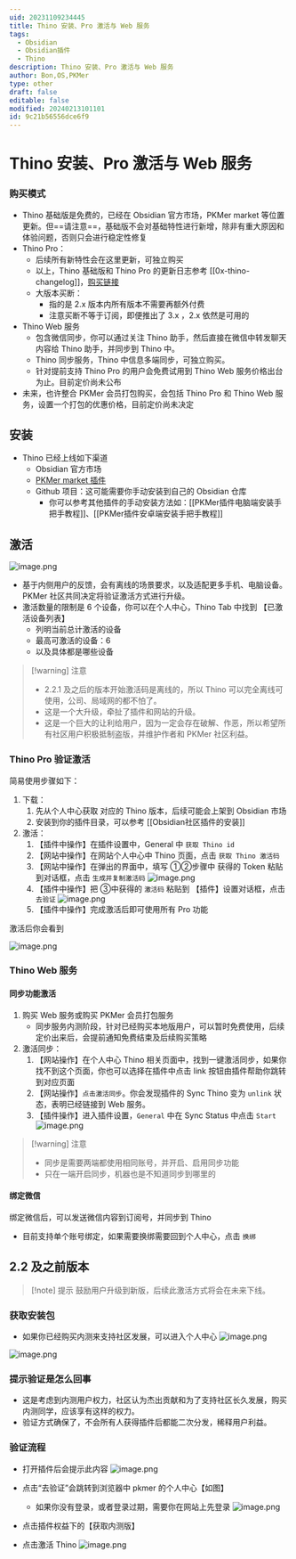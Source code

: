 ```yaml
---
uid: 20231109234445
title: Thino 安装、Pro 激活与 Web 服务
tags:
  - Obsidian
  - Obsidian插件
  - Thino
description: Thino 安装、Pro 激活与 Web 服务
author: Bon,OS,PKMer
type: other
draft: false
editable: false
modified: 20240213101101
id: 9c21b56556dce6f9
---
```


# Thino 安装、Pro 激活与 Web 服务

### 购买模式

- Thino 基础版是免费的，已经在 Obsidian 官方市场，PKMer market 等位置更新。但==请注意==，基础版不会对基础特性进行新增，除非有重大原因和体验问题，否则只会进行稳定性修复
- Thino Pro：
	- 后续所有新特性会在这里更新，可独立购买
	- 以上，Thino 基础版和 Thino Pro 的更新日志参考 [[0x-thino-changelog]]，[购买链接](https://pkmer.cn/products/thino/#price)
	- 大版本买断：
		- 指的是 2.x 版本内所有版本不需要再额外付费
		- 注意买断不等于订阅，即便推出了 3.x ，2.x 依然是可用的
- Thino Web 服务
	- 包含微信同步，你可以通过关注 Thino 助手，然后直接在微信中转发聊天内容给 Thino 助手，并同步到 Thino 中。
	- Thino 同步服务，Thino 中信息多端同步，可独立购买。
	- 针对提前支持 Thino Pro 的用户会免费试用到 Thino Web 服务价格出台为止。目前定价尚未公布
- 未来，也许整合 PKMer 会员打包购买，会包括 Thino Pro 和 Thino Web 服务，设置一个打包的优惠价格，目前定价尚未决定

## 安装

- Thino 已经上线如下渠道
	- Obsidian 官方市场
	- [PKMer market 插件](https://pkmer.cn/products/market/)
	- Github 项目：这可能需要你手动安装到自己的 Obsidian 仓库
		- 你可以参考其他插件的手动安装方法如：[[PKMer插件电脑端安装手把手教程]]、[[PKMer插件安卓端安装手把手教程]]

## 激活

![image.png](https://cdn.pkmer.cn/images/20240322200322.png!pkmer)

- 基于内侧用户的反馈，会有离线的场景要求，以及适配更多手机、电脑设备。PKMer 社区共同决定将验证激活方式进行升级。
- 激活数量的限制是 6 个设备，你可以在个人中心，Thino Tab 中找到 【已激活设备列表】
	- 列明当前总计激活的设备
	- 最高可激活的设备：6
	- 以及具体都是哪些设备

> [!warning] 注意
> - 2.2.1 及之后的版本开始激活码是离线的，所以 Thino 可以完全离线可使用，公司、局域网的都不怕了。
> - 这是一个大升级，牵扯了插件和网站的升级。
> - 这是一个巨大的让利给用户，因为一定会存在破解、作恶，所以希望所有社区用户积极抵制盗版，并维护作者和 PKMer 社区利益。

### Thino Pro 验证激活

简易使用步骤如下：

1. 下载：
	1. 先从个人中心获取 对应的 Thino 版本，后续可能会上架到 Obsidian 市场
	2. 安装到你的插件目录，可以参考 [[Obsidian社区插件的安装]]
2. 激活：
	1. 【插件中操作】在插件设置中，General 中 `获取 Thino id`
	2. 【网站中操作】在网站个人中心中 Thino 页面，点击 `获取 Thino 激活码`
	3. 【网站中操作】在弹出的界面中，填写 ①②步骤中 获得的 Token 粘贴到对话框，点击 `生成并复制激活码`
	![image.png](https://cdn.pkmer.cn/images/20240201112456.png!pkmer)
	4. 【插件中操作】把 ③中获得的 `激活码` 粘贴到 【插件】设置对话框，点击 `去验证`
	![image.png](https://cdn.pkmer.cn/images/20240201112644.png!pkmer)
	5. 【插件中操作】完成激活后即可使用所有 Pro 功能

激活后你会看到

![image.png](https://cdn.pkmer.cn/images/20240130151004.png!pkmer)

### Thino Web 服务

#### 同步功能激活

1. 购买 Web 服务或购买 PKMer 会员打包服务
	- 同步服务内测阶段，针对已经购买本地版用户，可以暂时免费使用，后续定价出来后，会提前通知免费结束及后续购买策略
2. 激活同步：
	1. 【网站操作】在个人中心 Thino 相关页面中，找到一键激活同步，如果你找不到这个页面，你也可以选择在插件中点击 link 按钮由插件帮助你跳转到对应页面
	2. 【网站操作】`点击激活同步`。你会发现插件的 Sync Thino 变为 `unlink` 状态，表明已经链接到 Web 服务。
	3. 【插件操作】进入插件设置，`General` 中在 Sync Status 中点击 `Start`
![image.png](https://cdn.pkmer.cn/images/20240130152845.png!pkmer)

> [!warning] 注意
> - 同步是需要两端都使用相同账号，并开启、启用同步功能
> - 只在一端开启同步，机器也是不知道同步到哪里的

#### 绑定微信

绑定微信后，可以发送微信内容到订阅号，并同步到 Thino

- 目前支持单个账号绑定，如果需要换绑需要回到个人中心，点击 `换绑`

## 2.2 及之前版本

> [!note] 提示
> 鼓励用户升级到新版，后续此激活方式将会在未来下线。

### 获取安装包

- 如果你已经购买内测来支持社区发展，可以进入个人中心
![image.png](https://cdn.pkmer.cn/images/20231109142108.png!pkmer)

![image.png](https://cdn.pkmer.cn/images/20231109142144.png!pkmer)

### 提示验证是怎么回事

- 这是考虑到内测用户权力，社区认为杰出贡献和为了支持社区长久发展，购买内测同学，应该享有这样的权力。
- 验证方式确保了，不会所有人获得插件后都能二次分发，稀释用户利益。

### 验证流程

- 打开插件后会提示此内容
![image.png](https://cdn.pkmer.cn/images/20231109141944.png!pkmer)
- 点击“去验证”会跳转到浏览器中 pkmer 的个人中心【如图】
	- 如果你没有登录，或者登录过期，需要你在网站上先登录
![image.png](https://cdn.pkmer.cn/images/20231109142108.png!pkmer)

- 点击插件权益下的【获取内测版】
- 点击激活 Thino
![image.png](https://cdn.pkmer.cn/images/20231109142144.png!pkmer)
